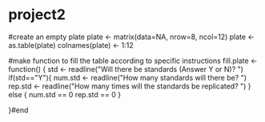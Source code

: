 project2
========
#create an empty plate
plate <- matrix(data=NA, nrow=8, ncol=12)
plate <- as.table(plate)
colnames(plate) <- 1:12

#make function to fill the table according to specific instructions
fill.plate <- function() {
std <- readline("Will there be standards (Answer Y or N)? ")
if(std=="Y"){
   num.std <- readline("How many standards will there be? ")
   rep.std <- readline("How many times will the standards be replicated? ")
} else {
   num.std == 0
   rep.std == 0 
   }

}#end
